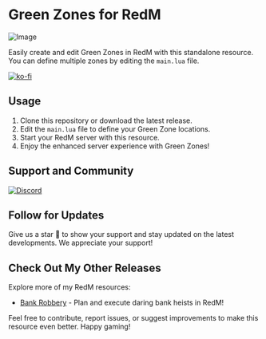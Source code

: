 # Green Zones for RedM

![Image](https://github.com/Zaps6000/safezones/assets/122732007/5ac7004a-b351-4568-a1a0-49ee9d9ebcdc)

Easily create and edit Green Zones in RedM with this standalone resource. You can define multiple zones by editing the `main.lua` file.

[![ko-fi](https://ko-fi.com/img/githubbutton_sm.svg)](https://ko-fi.com/T6T01APGOO)

## Usage

1. Clone this repository or download the latest release.
2. Edit the `main.lua` file to define your Green Zone locations.
3. Start your RedM server with this resource.
4. Enjoy the enhanced server experience with Green Zones!

## Support and Community

[![Discord](https://img.shields.io/badge/Discord-Support-5865F2?style=flat&logo=discord&logoColor=white)](https://discord.gg/Uwg95JfwYT) 

## Follow for Updates

Give us a star 🌟 to show your support and stay updated on the latest developments. We appreciate your support!

## Check Out My Other Releases

Explore more of my RedM resources:

- [Bank Robbery](https://github.com/Zaps6000/zaps_bankrobbery) - Plan and execute daring bank heists in RedM!

Feel free to contribute, report issues, or suggest improvements to make this resource even better. Happy gaming!
